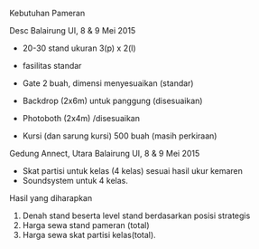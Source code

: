 Kebutuhan Pameran

Desc
Balairung UI, 8 & 9 Mei 2015

* 20-30 stand ukuran 3(p) x 2(l)
* fasilitas standar

* Gate 2 buah, dimensi menyesuaikan (standar)
* Backdrop (2x6m) untuk panggung (disesuaikan)
* Photoboth (2x4m) /disesuaikan
* Kursi (dan sarung kursi) 500 buah (masih perkiraan)

Gedung Annect, Utara Balairung UI, 8 & 9 Mei 2015
* Skat partisi untuk kelas (4 kelas) sesuai hasil ukur kemaren
* Soundsystem untuk 4 kelas.

Hasil yang diharapkan
1. Denah stand beserta level stand berdasarkan posisi strategis
2. Harga sewa stand pameran (total)
3. Harga sewa skat partisi kelas(total).